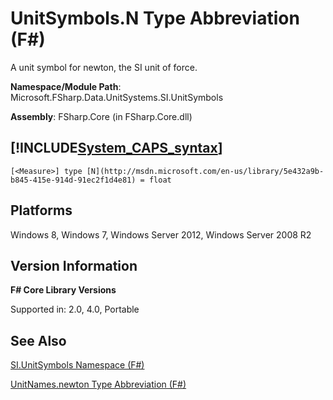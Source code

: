 # UnitSymbols.N Type Abbreviation (F#)

A unit symbol for newton, the SI unit of force.

**Namespace/Module Path**: Microsoft.FSharp.Data.UnitSystems.SI.UnitSymbols

**Assembly**: FSharp.Core (in FSharp.Core.dll)


## [!INCLUDE[System_CAPS_syntax](//System/Token/System_CAPS_syntax_md.md)]

```
[<Measure>] type [N](http://msdn.microsoft.com/en-us/library/5e432a9b-b845-415e-914d-91ec2f1d4e81) = float
```

## Platforms
Windows 8, Windows 7, Windows Server 2012, Windows Server 2008 R2


## Version Information
**F# Core Library Versions**

Supported in: 2.0, 4.0, Portable




## See Also
[SI.UnitSymbols Namespace &#40;F&#35;&#41;](SI.UnitSymbols+Namespace+28%F%2329%.md)

[UnitNames.newton Type Abbreviation &#40;F&#35;&#41;](UnitNames.newton+Type+Abbreviation+28%F%2329%.md)

